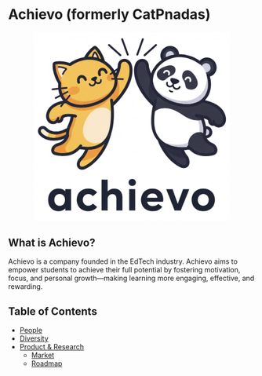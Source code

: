 # Achievo \(formerly CatPnadas\)

<p align="center">
    <img src="./logo-updated.png" alt="Team Logo" width="400">
</p>

What is Achievo?
---

Achievo is a company founded in the EdTech industry. Achievo aims to empower students to achieve their full potential by fostering motivation, focus, and personal growth—making learning more engaging, effective, and rewarding.

Table of Contents
---

- [People](./team/)
- [Diversity](./team/diversity.md)
- [Product & Research](./product_research/)
    - [Market](./product_research/market.md)
    - [Roadmap](./product_research/roadmap.md)
